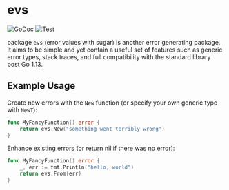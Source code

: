 # evs

[![GoDoc][doc-img]][doc] [![Test][ci-img]][ci]

package `evs` (error values with sugar) is another error generating package. It aims to be simple
and yet contain a useful set of features such as generic error types, stack traces, and full
compatibility with the standard library post Go 1.13.

## Example Usage
Create new errors with the `New` function (or specify your own generic type with `NewT`):
```go
func MyFancyFunction() error {
    return evs.New("something went terribly wrong")
}
```

Enhance existing errors (or return nil if there was no error):
```go
func MyFancyFunction() error {
    _, err := fmt.Println("hello, world")
    return evs.From(err)
}
```

[doc-img]: https://pkg.go.dev/badge/github.com/thenorthnate/evs
[doc]: https://pkg.go.dev/github.com/thenorthnate/evs
[ci-img]: https://github.com/thenorthnate/evs/workflows/test/badge.svg
[ci]: https://github.com/thenorthnate/evs/actions
